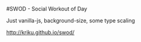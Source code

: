 #SWOD - Social Workout of Day

Just vanilla-js, background-size, some type scaling

http://kriku.github.io/swod/
